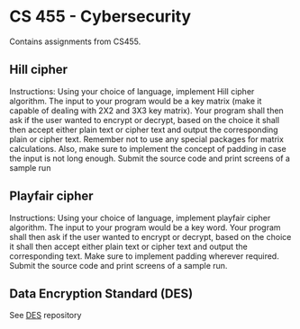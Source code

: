 # CS 455 - Cybersecurity
Contains assignments from CS455. 

## Hill cipher
Instructions: Using your choice of language, implement Hill cipher algorithm. The input to your program would be a key matrix (make it capable of dealing 
with 2X2 and 3X3 key matrix). Your program shall then ask if the user wanted to encrypt or decrypt, based on the choice it shall then accept either
plain text or cipher text and output the corresponding plain or cipher text. Remember not to use any special packages for matrix calculations. 
Also, make sure to implement the concept of padding in case the input is not long enough. Submit the source code and print screens of a sample run

## Playfair cipher
Instructions: Using your choice of language, implement playfair cipher algorithm. The input to your program would be a key word. 
Your program shall then ask if the user wanted to encrypt or decrypt, based on the choice it shall then accept either plain text or cipher text 
and output the corresponding text. Make sure to implement padding wherever required. Submit the source code and print screens of a sample run.

## Data Encryption Standard (DES)
See [DES](https://github.com/WilliamRayJohnson/DES) repository